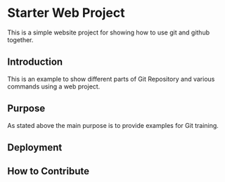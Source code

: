 # Starter Web Project

This is a simple website project for showing how to use git and github together.   

## Introduction

This is an example to show different parts of Git Repository and various commands using a web project.

## Purpose

As stated above the main purpose is to provide examples for Git training.
## Deployment

## How to Contribute

